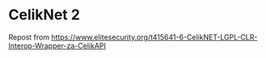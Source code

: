 # CelikNet 2

Repost from https://www.elitesecurity.org/t415641-6-CelikNET-LGPL-CLR-Interop-Wrapper-za-CelikAPI
